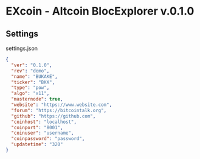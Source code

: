 # EXcoin - Altcoin BlocExplorer v.0.1.0

Settings
--
settings.json
```json
{
  "ver": "0.1.0",
  "rev": "demo",
  "name": "BUKAKE",
  "ticker": "BKK",
  "type": "pow",
  "algo": "x11",
  "masternode": true,
  "website": "https://www.website.com",
  "forum": "https://bitcointalk.org",
  "github": "https://github.com",
  "coinhost": "localhost",
  "coinport": "8001",
  "coinuser": "username",
  "coinpassword": "password",
  "updatetime": "320"
}
```

